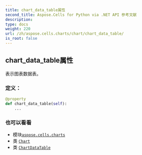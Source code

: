 ```yaml
---
title: chart_data_table属性
second_title: Aspose.Cells for Python via .NET API 参考文献
description:
type: docs
weight: 220
url: /zh/aspose.cells.charts/chart/chart_data_table/
is_root: false
---
```

## chart_data_table属性

表示图表数据表。
### 定义：
```python
@property
def chart_data_table(self):
    ...
```

### 也可以看看
* 模块[`aspose.cells.charts`](../../)
* 类 [`Chart`](/cells/python-net/zh/aspose.cells.charts/chart)
* 类 [`ChartDataTable`](/cells/python-net/zh/aspose.cells.charts/chartdatatable)
